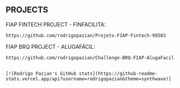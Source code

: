## PROJECTS

FIAP FINTECH PROJECT - FINFACILITA:

    https://github.com/rodrigopazian/Projeto-FIAP-Fintech-99583

FIAP BRQ PROJECT - ALUGAFÁCIL:

    https://github.com/rodrigopazian/Challenge-BRQ-FIAP-AlugaFacil


    [![Rodrigo Pazian's GitHub stats](https://github-readme-stats.vercel.app/api?username=rodrigopazian&theme=synthwave)]
